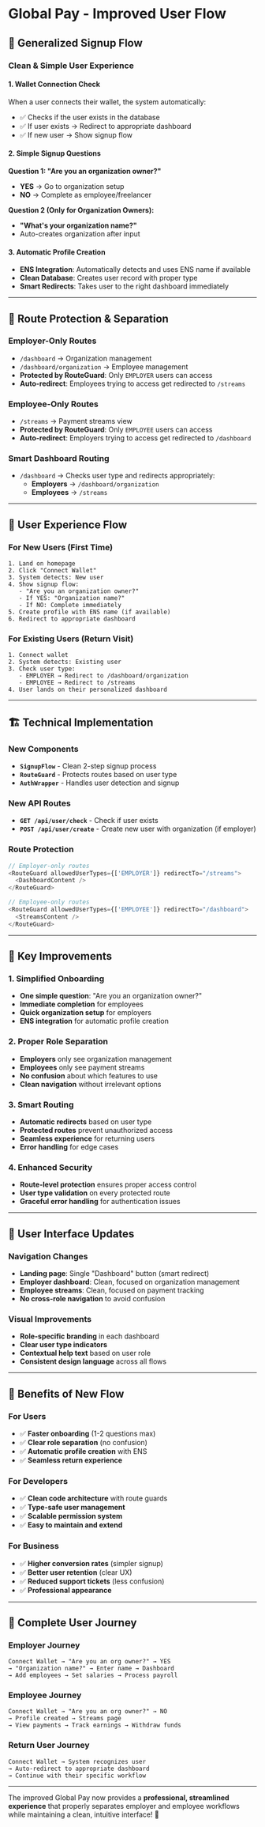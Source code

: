 # Global Pay - Improved User Flow

## 🎯 Generalized Signup Flow

### **Clean & Simple User Experience**

#### **1. Wallet Connection Check**
When a user connects their wallet, the system automatically:
- ✅ Checks if the user exists in the database
- ✅ If user exists → Redirect to appropriate dashboard
- ✅ If new user → Show signup flow

#### **2. Simple Signup Questions**
**Question 1: "Are you an organization owner?"**
- **YES** → Go to organization setup
- **NO** → Complete as employee/freelancer

**Question 2 (Only for Organization Owners):**
- **"What's your organization name?"**
- Auto-creates organization after input

#### **3. Automatic Profile Creation**
- **ENS Integration**: Automatically detects and uses ENS name if available
- **Clean Database**: Creates user record with proper type
- **Smart Redirects**: Takes user to the right dashboard immediately

---

## 🔐 Route Protection & Separation

### **Employer-Only Routes**
- `/dashboard` → Organization management
- `/dashboard/organization` → Employee management
- **Protected by RouteGuard**: Only `EMPLOYER` users can access
- **Auto-redirect**: Employees trying to access get redirected to `/streams`

### **Employee-Only Routes**
- `/streams` → Payment streams view
- **Protected by RouteGuard**: Only `EMPLOYEE` users can access  
- **Auto-redirect**: Employers trying to access get redirected to `/dashboard`

### **Smart Dashboard Routing**
- `/dashboard` → Checks user type and redirects appropriately:
  - **Employers** → `/dashboard/organization`
  - **Employees** → `/streams`

---

## 🎨 User Experience Flow

### **For New Users (First Time)**
```
1. Land on homepage
2. Click "Connect Wallet" 
3. System detects: New user
4. Show signup flow:
   - "Are you an organization owner?" 
   - If YES: "Organization name?"
   - If NO: Complete immediately
5. Create profile with ENS name (if available)
6. Redirect to appropriate dashboard
```

### **For Existing Users (Return Visit)**
```
1. Connect wallet
2. System detects: Existing user
3. Check user type:
   - EMPLOYER → Redirect to /dashboard/organization
   - EMPLOYEE → Redirect to /streams
4. User lands on their personalized dashboard
```

---

## 🏗 Technical Implementation

### **New Components**
- **`SignupFlow`** - Clean 2-step signup process
- **`RouteGuard`** - Protects routes based on user type
- **`AuthWrapper`** - Handles user detection and signup

### **New API Routes**
- **`GET /api/user/check`** - Check if user exists
- **`POST /api/user/create`** - Create new user with organization (if employer)

### **Route Protection**
```typescript
// Employer-only routes
<RouteGuard allowedUserTypes={['EMPLOYER']} redirectTo="/streams">
  <DashboardContent />
</RouteGuard>

// Employee-only routes  
<RouteGuard allowedUserTypes={['EMPLOYEE']} redirectTo="/dashboard">
  <StreamsContent />
</RouteGuard>
```

---

## 🎯 Key Improvements

### **1. Simplified Onboarding**
- **One simple question**: "Are you an organization owner?"
- **Immediate completion** for employees
- **Quick organization setup** for employers
- **ENS integration** for automatic profile creation

### **2. Proper Role Separation**
- **Employers** only see organization management
- **Employees** only see payment streams
- **No confusion** about which features to use
- **Clean navigation** without irrelevant options

### **3. Smart Routing**
- **Automatic redirects** based on user type
- **Protected routes** prevent unauthorized access
- **Seamless experience** for returning users
- **Error handling** for edge cases

### **4. Enhanced Security**
- **Route-level protection** ensures proper access control
- **User type validation** on every protected route
- **Graceful error handling** for authentication issues

---

## 📱 User Interface Updates

### **Navigation Changes**
- **Landing page**: Single "Dashboard" button (smart redirect)
- **Employer dashboard**: Clean, focused on organization management
- **Employee streams**: Clean, focused on payment tracking
- **No cross-role navigation** to avoid confusion

### **Visual Improvements**
- **Role-specific branding** in each dashboard
- **Clear user type indicators**
- **Contextual help text** based on user role
- **Consistent design language** across all flows

---

## 🚀 Benefits of New Flow

### **For Users**
- ✅ **Faster onboarding** (1-2 questions max)
- ✅ **Clear role separation** (no confusion)
- ✅ **Automatic profile creation** with ENS
- ✅ **Seamless return experience**

### **For Developers**
- ✅ **Clean code architecture** with route guards
- ✅ **Type-safe user management**
- ✅ **Scalable permission system**
- ✅ **Easy to maintain and extend**

### **For Business**
- ✅ **Higher conversion rates** (simpler signup)
- ✅ **Better user retention** (clear UX)
- ✅ **Reduced support tickets** (less confusion)
- ✅ **Professional appearance**

---

## 🔄 Complete User Journey

### **Employer Journey**
```
Connect Wallet → "Are you an org owner?" → YES 
→ "Organization name?" → Enter name → Dashboard 
→ Add employees → Set salaries → Process payroll
```

### **Employee Journey**  
```
Connect Wallet → "Are you an org owner?" → NO 
→ Profile created → Streams page 
→ View payments → Track earnings → Withdraw funds
```

### **Return User Journey**
```
Connect Wallet → System recognizes user 
→ Auto-redirect to appropriate dashboard
→ Continue with their specific workflow
```

---

The improved Global Pay now provides a **professional, streamlined experience** that properly separates employer and employee workflows while maintaining a clean, intuitive interface! 🎉

